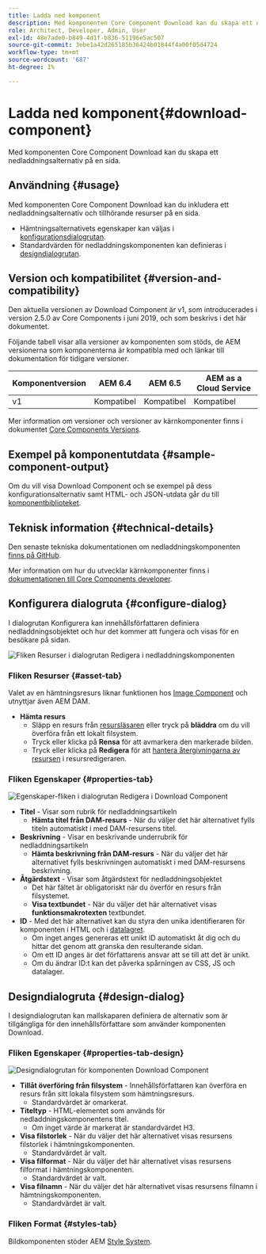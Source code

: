 ```yaml
---
title: Ladda ned komponent
description: Med komponenten Core Component Download kan du skapa ett nedladdningsalternativ på en sida.
role: Architect, Developer, Admin, User
exl-id: 48e7ade0-b849-4d1f-b836-51196e5ac507
source-git-commit: 3ebe1a42d265185b36424b01844f4a00f05d4724
workflow-type: tm+mt
source-wordcount: '687'
ht-degree: 1%

---
```


# Ladda ned komponent{#download-component}

Med komponenten Core Component Download kan du skapa ett nedladdningsalternativ på en sida.

## Användning {#usage}

Med komponenten Core Component Download kan du inkludera ett nedladdningsalternativ och tillhörande resurser på en sida.

* Hämtningsalternativets egenskaper kan väljas i [konfigurationsdialogrutan](#configure-dialog).
* Standardvärden för nedladdningskomponenten kan definieras i [designdialogrutan](#design-dialog).

## Version och kompatibilitet {#version-and-compatibility}

Den aktuella versionen av Download Component är v1, som introducerades i version 2.5.0 av Core Components i juni 2019, och som beskrivs i det här dokumentet.

Följande tabell visar alla versioner av komponenten som stöds, de AEM versionerna som komponenterna är kompatibla med och länkar till dokumentation för tidigare versioner.

| Komponentversion | AEM 6.4 | AEM 6.5 | AEM as a Cloud Service |
|--- |--- |---|---|
| v1 | Kompatibel | Kompatibel | Kompatibel |

Mer information om versioner och versioner av kärnkomponenter finns i dokumentet [Core Components Versions](/help/versions.md).

## Exempel på komponentutdata {#sample-component-output}

Om du vill visa Download Component och se exempel på dess konfigurationsalternativ samt HTML- och JSON-utdata går du till [komponentbiblioteket](https://adobe.com/go/aem_cmp_library_download).

## Teknisk information {#technical-details}

Den senaste tekniska dokumentationen om nedladdningskomponenten [finns på GitHub](https://adobe.com/go/aem_cmp_tech_download_v1).

Mer information om hur du utvecklar kärnkomponenter finns i [dokumentationen till Core Components developer](/help/developing/overview.md).

## Konfigurera dialogruta {#configure-dialog}

I dialogrutan Konfigurera kan innehållsförfattaren definiera nedladdningsobjektet och hur det kommer att fungera och visas för en besökare på sidan.

![Fliken Resurser i dialogrutan Redigera i nedladdningskomponenten](/help/assets/download-edit-asset.png)

### Fliken Resurser {#asset-tab}

Valet av en hämtningsresurs liknar funktionen hos [Image Component](image.md) och utnyttjar även AEM DAM.

* **Hämta resurs**
   * Släpp en resurs från [resursläsaren](https://docs.adobe.com/content/help/en/experience-manager-cloud-service/sites/authoring/fundamentals/environment-tools.html) eller tryck på **bläddra** om du vill överföra från ett lokalt filsystem.
   * Tryck eller klicka på **Rensa** för att avmarkera den markerade bilden.
   * Tryck eller klicka på **Redigera** för att [hantera återgivningarna av resursen](https://docs.adobe.com/content/help/en/experience-manager-cloud-service/assets/manage/manage-digital-assets.html) i resursredigeraren.

### Fliken Egenskaper {#properties-tab}

![Egenskaper-fliken i dialogrutan Redigera i Download Component](/help/assets/download-edit-properties.png)

* **Titel**  - Visar som rubrik för nedladdningsartikeln
   * **Hämta titel från DAM-resurs**  - När du väljer det här alternativet fylls titeln automatiskt i med DAM-resursens titel.
* **Beskrivning**  - Visar en beskrivande underrubrik för nedladdningsartikeln
   * **Hämta beskrivning från DAM-resurs**  - När du väljer det här alternativet fylls beskrivningen automatiskt i med DAM-resursens beskrivning.
* **Åtgärdstext**  - Visar som åtgärdstext för nedladdningsobjektet
   * Det här fältet är obligatoriskt när du överför en resurs från filsystemet.
   * **Visa textbundet**  - När du väljer det här alternativet visas  **funktionsmakrotexten** textbundet.
* **ID**  - Med det här alternativet kan du styra den unika identifieraren för komponenten i HTML och i  [datalagret](/help/developing/data-layer/overview.md).
   * Om inget anges genereras ett unikt ID automatiskt åt dig och du hittar det genom att granska den resulterande sidan.
   * Om ett ID anges är det författarens ansvar att se till att det är unikt.
   * Om du ändrar ID:t kan det påverka spårningen av CSS, JS och datalager.

## Designdialogruta {#design-dialog}

I designdialogrutan kan mallskaparen definiera de alternativ som är tillgängliga för den innehållsförfattare som använder komponenten Download.

### Fliken Egenskaper {#properties-tab-design}

![Designdialogrutan för komponenten Download Component](/help/assets/download-design.png)

* **Tillåt överföring från filsystem**  - Innehållsförfattaren kan överföra en resurs från sitt lokala filsystem som hämtningsresurs.
   * Standardvärdet är omarkerat.
* **Titeltyp**  - HTML-elementet som används för nedladdningskomponentens titel.
   * Om inget värde är markerat är standardvärdet H3.
* **Visa filstorlek**  - När du väljer det här alternativet visas resursens filstorlek i hämtningskomponenten.
   * Standardvärdet är valt.
* **Visa filformat**  - När du väljer det här alternativet visas resursens filformat i hämtningskomponenten.
   * Standardvärdet är valt.
* **Visa filnamn**  - När du väljer det här alternativet visas resursens filnamn i hämtningskomponenten.
   * Standardvärdet är valt.

### Fliken Format {#styles-tab}

Bildkomponenten stöder AEM [Style System](/help/get-started/authoring.md#component-styling).
